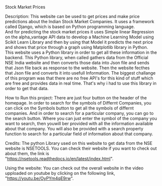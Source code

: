 Stock Market Prices 

Description:
    This website can be used to get prices and make price predictions about the Indian Stock Market Companies. It uses a framework called Django, which is based on Python programming language.<br>
    And for predicting the stock market prices it uses Simple linear Regression on the alpha_vantage API data to develop a Machine Learning Model using Scikit Learn Library and then by using that Model it predicts the next price and shows that price through a graph using Matplotlib library in Python. <br>
    This website uses a Python library in order to get all these information in the backend.
    This Python library, when called gathers data from the Official NSE India website and then converts those data into Json file and sends that Json file back as response to the website. Then the website fecthes that Json file and converts it into usefull Information.
    The biggest challange of this program was that there are no free API's for this kind of stuff which are free and provides data in real time. That's why i had to use this library in order to get that data.

How to Run this project:
    There are just four button on the header of the homepage. In order to search for the symbols of Differnt Companies, you can click on the Symbols button to get all the symbols of differnt companies.
    And in order to search for a particular company, you can go to the search button. Where you can just enter the symbol of the company you want to search, then youwill ber provided with all the information available about that company. You will also be provided with a search property function to search for a particular field of information about that company.

Credits:
    The python Library used on this website to get data from the NSE website is NSETOOLS. You can check their website if you want to check out about them, the link is "https://nsetools.readthedocs.io/en/latest/index.html". 

Using the website:
    You can check out the overall website in the video upploaded on youtube by clicking on the following link, "https://youtu.be/OyPYm4qE9rw".

